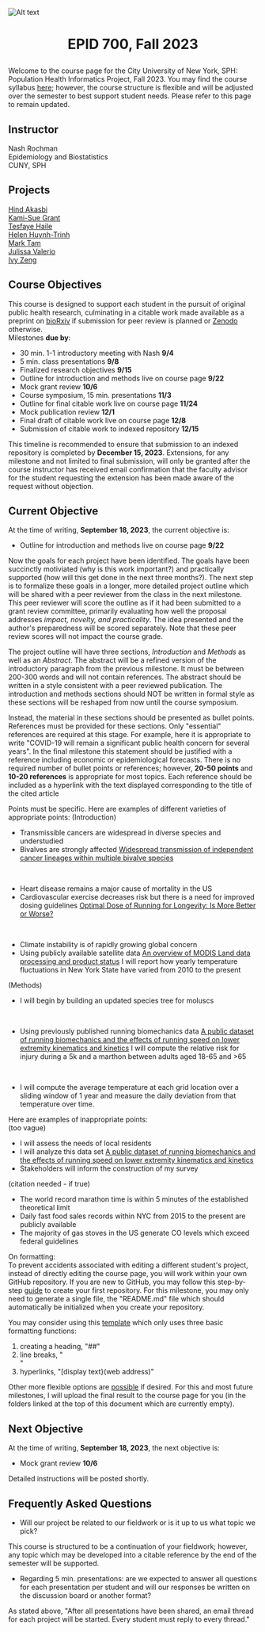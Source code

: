 ![Alt text](https://github.com/evoheal/EPID-700-Fall-2023/blob/main/CUNYbannerImage.png)
# <p align="center">EPID 700, Fall 2023</p>

Welcome to the course page for the City University of New York, SPH: Population Health Informatics Project, Fall 2023. You may find the course syllabus [here](https://github.com/evoheal/EPID-700-Fall-2023/blob/main/EPID%20700%20Syllabus%20Fall%202023.pdf); however, the course structure is flexible and will be adjusted over the semester to best support student needs. Please refer to this page to remain updated.

## Instructor
Nash Rochman<br/>
Epidemiology and Biostatistics<br/>
CUNY, SPH

## Projects

[Hind Akasbi](https://github.com/evoheal/EPID-700-Fall-2023/tree/main/Hind%20Akasbi)<br/>
[Kami-Sue Grant](https://github.com/evoheal/EPID-700-Fall-2023/tree/main/Kami-Sue%20Grant)<br/>
[Tesfaye Haile](https://github.com/evoheal/EPID-700-Fall-2023/tree/main/Tesfaye%20Haile)<br/>
[Helen Huynh-Trinh](https://github.com/evoheal/EPID-700-Fall-2023/tree/main/Helen%20Huynh-Trinh)<br/>
[Mark Tam](https://github.com/evoheal/EPID-700-Fall-2023/tree/main/Mark%20Tam)<br/>
[Julissa Valerio](https://github.com/evoheal/EPID-700-Fall-2023/tree/main/Julissa%20Valerio)<br/>
[Ivy Zeng](https://github.com/evoheal/EPID-700-Fall-2023/blob/main/Ivy%20Zeng)<br/>

## Course Objectives

This course is designed to support each student in the pursuit of original public health research, culminating in a citable work made available as a preprint on [bioRxiv](https://www.biorxiv.org/) if submission for peer review is planned or [Zenodo](https://zenodo.org/) otherwise.<br/>
Milestones **due by**:

* 30 min. 1-1 introductory meeting with Nash **9/4**
* 5 min. class presentations **9/8**
* Finalized research objectives **9/15**
* Outline for introduction and methods live on course page **9/22**
* Mock grant review **10/6**
* Course symposium, 15 min. presentations **11/3**
* Outline for final citable work live on course page **11/24**
* Mock publication review **12/1**
* Final draft of citable work live on course page **12/8**
* Submission of citable work to indexed repository **12/15**

This timeline is recommended to ensure that submission to an indexed repository is completed by **December 15, 2023**. Extensions, for any milestone and not limited to final submission, will only be granted after the course instructor has received email confirmation that the faculty advisor for the student requesting the extension has been made aware of the request without objection.

## Current Objective
At the time of writing, **September 18, 2023**, the current objective is:
* Outline for introduction and methods live on course page **9/22**

Now the goals for each project have been identified. The goals have been succinctly motiviated (why is this work important?) and practically supported (how will this get done in the next three months?). The next step is to formalize these goals in a longer, more detailed project outline which will be shared with a peer reviewer from the class in the next milestone. This peer reviewer will score the outline as if it had been submitted to a grant review committee, primarily evaluating how well the proposal addresses *impact, novelty, and practicality*. The idea presented and the author's preparedness will be scored separately. Note that these peer review scores will not impact the course grade.<br/>

The project outline will have three sections, *Introduction* and *Methods* as well as an *Abstract*. The abstract will be a refined version of the introductory paragraph from the previous milestone. It must be between 200-300 words and will not contain references. The abstract should be written in a style consistent with a peer reviewed publication. The introduction and methods sections should NOT be written in formal style as these sections will be reshaped from now until the course symposium.<br/>

Instead, the material in these sections should be presented as bullet points. References must be provided for these sections. Only "essential" references are required at this stage. For example, here it is appropriate to write "COVID-19 will remain a significant public health concern for several years". In the final milestone this statement should be justified with a reference including economic or epidemiological forecasts. There is no required number of bullet points or references; however, **20-50 points** and **10-20 references** is appropriate for most topics. Each reference should be included as a hyperlink with the text displayed corresponding to the title of the cited article<br/>

Points must be specific. Here are examples of different varieties of appropriate points:
(Introduction)
* Transmissible cancers are widespread in diverse species and understudied
* Bivalves are strongly affected [Widespread transmission of independent cancer lineages within multiple bivalve species](https://www.nature.com/articles/nature18599)

<br/>

* Heart disease remains a major cause of mortality in the US
* Cardiovascular exercise decreases risk but there is a need for improved dosing guidelines [Optimal Dose of Running for Longevity: Is More Better or Worse?](https://www.jacc.org/doi/full/10.1016/j.jacc.2014.11.022)

<br/>

* Climate instability is of rapidly growing global concern
* Using publicly available satellite data [An overview of MODIS Land data processing and product status](https://www.sciencedirect.com/science/article/abs/pii/S0034425702000846) I will report how yearly temperature fluctuations in New York State have varied from 2010 to the present

(Methods)
* I will begin by building an updated species tree for moluscs

<br/>

* Using previously published running biomechanics data [A public dataset of running biomechanics and the effects of running speed on lower extremity kinematics and kinetics](https://peerj.com/articles/3298/) I will compute the relative risk for injury during a 5k and a marthon between adults aged 18-65 and >65

<br/>

* I will compute the average temperature at each grid location over a sliding window of 1 year and measure the daily deviation from that temperature over time.

Here are examples of inappropriate points:<br/>
(too vague)
* I will assess the needs of local residents
* I will analyze this data set [A public dataset of running biomechanics and the effects of running speed on lower extremity kinematics and kinetics](https://peerj.com/articles/3298/)
* Stakeholders will inform the construction of my survey

(citation needed - if true)
* The world record marathon time is within 5 minutes of the established theoretical limit
* Daily fast food sales records within NYC from 2015 to the present are publicly available
* The majority of gas stoves in the US generate CO levels which exceed federal guidelines

On formatting:<br/>
To prevent accidents associated with editing a different student's project, instead of directly editing the course page, you will work within your own GitHub repository. If you are new to GitHub, you may follow this step-by-step [guide](https://docs.github.com/en/get-started/quickstart/create-a-repo) to create your first repository. For this milestone, you may only need to generate a single file, the "README.md" file which should automatically be initialized when you create your repository.<br/>

You may consider using this [template]() which only uses three basic formatting functions:
1) creating a heading, "##"
2) line breaks, "<br/>"
3) hyperlinks, "[display text}(web address)"

Other more flexible options are [possible](https://docs.github.com/en/get-started/writing-on-github/getting-started-with-writing-and-formatting-on-github/basic-writing-and-formatting-syntax) if desired. For this and most future milestones, I will upload the final result to the course page for you (in the folders linked at the top of this document which are currently empty).

## Next Objective
At the time of writing, **September 18, 2023**, the next objective is:
* Mock grant review **10/6**

Detailed instructions will be posted shortly.

## Frequently Asked Questions
* Will our project be related to our fieldwork or is it up to us what topic we pick?

This course is structured to be a continuation of your fieldwork; however, any topic which may be developed into a citable reference by the end of the semester will be supported.

* Regarding 5 min. presentations: are we expected to answer all questions for each presentation per student and will our responses be written on the discussion board or another format?

As stated above, "After all presentations have been shared, an email thread for each project will be started. Every student must reply to every thread."
